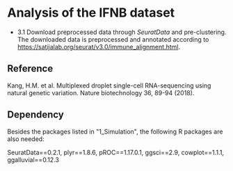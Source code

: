 # Analysis of the IFNB dataset

- 3.1 Download preprocessed data through *SeuratData* and pre-clustering. The downloaded data is preprocessed and annotated according to https://satijalab.org/seurat/v3.0/immune_alignment.html.

## Reference
Kang, H.M. et al. Multiplexed droplet single-cell RNA-sequencing using natural genetic variation. Nature biotechnology 36, 89-94 (2018).

## Dependency

Besides the packages listed in "1_Simulation", the following R packages are also needed:

SeuratData==0.2.1, plyr==1.8.6, pROC==1.17.0.1, ggsci==2.9, cowplot==1.1.1, ggalluvial==0.12.3